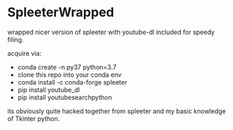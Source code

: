 # SpleeterWrapped
wrapped nicer version of spleeter with youtube-dl included for speedy filing.


acquire via: 

* conda create -n py37 python=3.7
* clone this repo into your conda env
* conda install -c conda-forge spleeter
* pip install youtube_dl
* pip install youtubesearchpython

its obviously quite hacked together from spleeter and my basic knowledge of Tkinter python.
